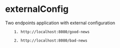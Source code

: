# externalConfig
Two endpoints application with external configuration
	
		1. http://localhost:8080/good-news
		
		2. http://localhost:8080/bad-news